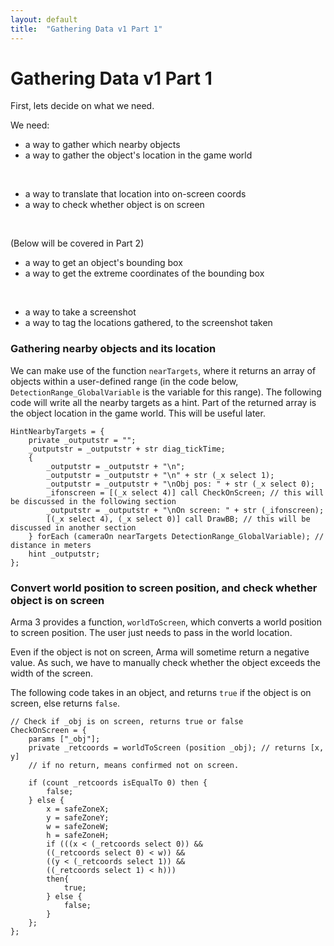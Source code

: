 ```yaml
---
layout: default
title:  "Gathering Data v1 Part 1"
---
```

# Gathering Data v1 Part 1

First, lets decide on what we need.

We need:
- a way to gather which nearby objects
- a way to gather the object's location in the game world

<br/>

- a way to translate that location into on-screen coords
- a way to check whether object is on screen

<br/>

(Below will be covered in Part 2)
- a way to get an object's bounding box
- a way to get the extreme coordinates of the bounding box

<br/>

- a way to take a screenshot
- a way to tag the locations gathered, to the screenshot taken

### Gathering nearby objects and its location

We can make use of the function `nearTargets`, where it returns an array of objects within a user-defined range (in the code below, `DetectionRange_GlobalVariable` is the variable for this range). The following code will write all the nearby targets as a hint. Part of the returned array is the object location in the game world. This will be useful later.

```sqf
HintNearbyTargets = {
    private _outputstr = "";
    _outputstr = _outputstr + str diag_tickTime;
    {
        _outputstr = _outputstr + "\n";
        _outputstr = _outputstr + "\n" + str (_x select 1);
        _outputstr = _outputstr + "\nObj pos: " + str (_x select 0);
        _ifonscreen = [(_x select 4)] call CheckOnScreen; // this will be discussed in the following section
        _outputstr = _outputstr + "\nOn screen: " + str (_ifonscreen);
        [(_x select 4), (_x select 0)] call DrawBB; // this will be discussed in another section
    } forEach (cameraOn nearTargets DetectionRange_GlobalVariable); // distance in meters
    hint _outputstr;
};
```

### Convert world position to screen position, and check whether object is on screen

Arma 3 provides a function, `worldToScreen`, which converts a world position to screen position. The user just needs to pass in the world location.

Even if the object is not on screen, Arma will sometime return a negative value. As such, we have to manually check whether the object exceeds the width of the screen.

The following code takes in an object, and returns `true` if the object is on screen, else returns `false`.

```sqf
// Check if _obj is on screen, returns true or false
CheckOnScreen = {
	params ["_obj"];
	private _retcoords = worldToScreen (position _obj); // returns [x, y]
	// if no return, means confirmed not on screen.

	if (count _retcoords isEqualTo 0) then {
		false;
	} else {
		x = safeZoneX;
		y = safeZoneY;
		w = safeZoneW;
		h = safeZoneH;
		if (((x < (_retcoords select 0)) &&
		((_retcoords select 0) < w)) &&
		((y < (_retcoords select 1)) &&
		((_retcoords select 1) < h)))
		then{
			true;
		} else {
			false;
		}
	};
};
```